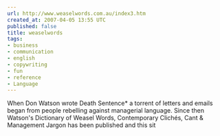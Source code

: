 ```yaml
---
url: http://www.weaselwords.com.au/index3.htm
created_at: 2007-04-05 13:55 UTC
published: false
title: weaselwords
tags:
- business
- communication
- english
- copywriting
- fun
- reference
- Language
---
```


When Don Watson wrote Death Sentence*  a torrent of letters and emails began from people rebelling against managerial language. Since then Watson's Dictionary of Weasel Words, Contemporary Clichés, Cant & Management Jargon has been published and this sit

